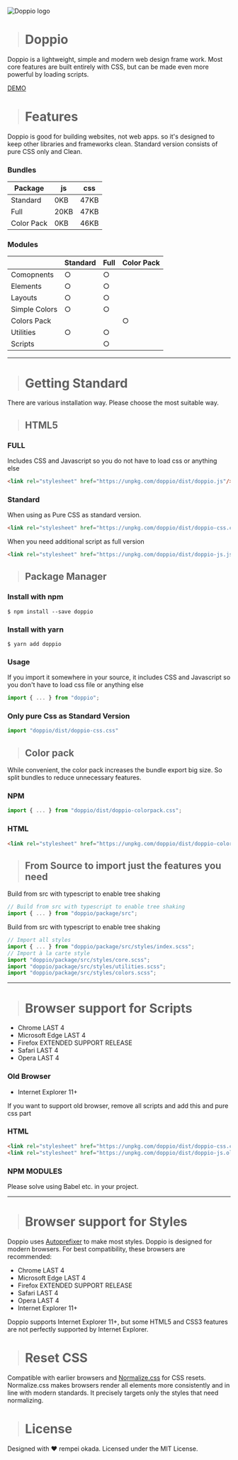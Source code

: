 ![Doppio logo](docs/static/img/doppio.png)

># Doppio

Doppio is a lightweight, simple and modern web design frame work.
Most core features are built entirely with CSS, but can be made even more powerful by loading scripts.

[DEMO](https://rempei-okada.github.io/doppio/)

># Features

Doppio is good for building websites, not web apps.
so it's designed to keep other libraries and frameworks clean.
Standard version consists of pure CSS only and Clean.

### Bundles

| Package    | js   | css  |
| ---------- | ---- | ---- |
| Standard   | 0KB  | 47KB |
| Full       | 20KB | 47KB |
| Color Pack | 0KB  | 46KB |

### Modules

|               | Standard | Full | Color Pack |
| ------------- | -------- | ---- | ---------- |
| Comopnents    | ○        | ○    |            |
| Elements      | ○        | ○    |            |
| Layouts       | ○        | ○    |            |
| Simple Colors | ○        | ○    |            |
| Colors Pack   |          |      | ○          |
| Utilities     | ○        | ○    |            |
| Scripts       |          | ○    |            |


---
 
># Getting Standard

There are various installation way. Please choose the most suitable way.

>## HTML5

### FULL

Includes CSS and Javascript so you do not have to load css or anything else

```html
<link rel="stylesheet" href="https://unpkg.com/doppio/dist/doppio.js"/>
```

### Standard

When using as Pure CSS as standard version.

```html
<link rel="stylesheet" href="https://unpkg.com/doppio/dist/doppio-css.css"/>
```

When you need additional script as full version

```html
<link rel="stylesheet" href="https://unpkg.com/doppio/dist/doppio-js.js"/>
```
>## Package Manager

### Install with npm

```
$ npm install --save doppio
```

### Install with yarn

```
$ yarn add doppio
```

### Usage

If you import it somewhere in your source, it includes CSS and Javascript so you don't have to load css file or anything else

```ts
import { ... } from "doppio";
```

### Only pure Css as Standard Version

```ts
import "doppio/dist/doppio-css.css"
```

>## Color pack

While convenient, the color pack increases the bundle export big size. So split bundles to reduce unnecessary features.

### NPM

```ts
import { ... } from "doppio/dist/doppio-colorpack.css";
```

### HTML

```html
<link rel="stylesheet" href="https://unpkg.com/doppio/dist/doppio-colorpack.css"/>
```

>## From Source to import just the features you need

Build from src with typescript to enable tree shaking

```ts
// Build from src with typescript to enable tree shaking
import { ... } from "doppio/package/src";
```

Build from src with typescript to enable tree shaking

```ts
// Import all styles
import { ... } from "doppio/package/src/styles/index.scss";
// Import à la carte style
import "doppio/package/src/styles/core.scss";
import "doppio/package/src/styles/utilities.scss";
import "doppio/package/src/styles/colors.scss";
```

---

># Browser support for Scripts

* Chrome LAST 4
* Microsoft Edge LAST 4
* Firefox EXTENDED SUPPORT RELEASE
* Safari LAST 4
* Opera LAST 4

### Old Browser

* Internet Explorer 11+ 

If you want to support old browser, remove all scripts and add this and pure css part

### HTML

```html
<link rel="stylesheet" href="https://unpkg.com/doppio/dist/doppio-css.css"/>
<link rel="stylesheet" href="https://unpkg.com/doppio/dist/doppio-js.oldbrowser.css"/>
```

### NPM MODULES

Please solve using Babel etc. in your project.

---

># Browser support for Styles

Doppio uses <a href="https://github.com/postcss/autoprefixer" target="_blank">Autoprefixer</a> to make most styles.
Doppio is designed for modern browsers. For best compatibility, these browsers are recommended:

* Chrome LAST 4
* Microsoft Edge LAST 4
* Firefox EXTENDED SUPPORT RELEASE
* Safari LAST 4
* Opera LAST 4
* Internet Explorer 11+

Doppio supports Internet Explorer 11+, but some HTML5 and CSS3 features are not perfectly supported by Internet Explorer.

># Reset CSS

Compatible with earlier browsers and <a href="https://necolas.github.io/normalize.css/" target="_blank">Normalize.css</a> for CSS resets.
Normalize.css makes browsers render all elements more consistently and in line with modern standards. It precisely targets only the styles that need normalizing.

># License

Designed with ♥ rempei okada. Licensed under the MIT License.